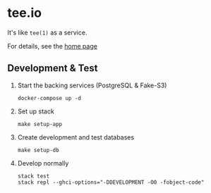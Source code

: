 # tee.io

It's like `tee(1)` as a service.

For details, see the [home page](https://tee-io.onrender.com/)

## Development & Test

1. Start the backing services (PostgreSQL & Fake-S3)

   ```
   docker-compose up -d
   ```

1. Set up stack

   ```
   make setup-app
   ```

1. Create development and test databases

   ```
   make setup-db
   ```

1. Develop normally

   ```
   stack test
   stack repl --ghci-options="-DDEVELOPMENT -O0 -fobject-code"
   ```
